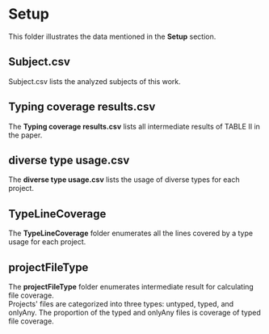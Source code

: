 # Setup
This folder illustrates the data mentioned in the **Setup** section.

## Subject.csv
Subject.csv lists the analyzed subjects of this work.

## Typing coverage results.csv
The **Typing coverage results.csv** lists all intermediate results of TABLE II in the paper.
## diverse type usage.csv
The **diverse type usage.csv** lists the usage of diverse types for each project.

## TypeLineCoverage
The **TypeLineCoverage** folder enumerates all the lines covered by a type usage for each project.

## projectFileType
The **projectFileType** folder enumerates intermediate result for calculating file coverage.   
Projects' files are categorized into three types: untyped, typed, and onlyAny. The proportion of the typed and onlyAny files is coverage of typed file coverage.